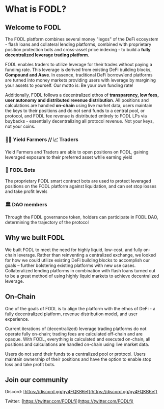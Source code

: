 # What is FODL?

## Welcome to FODL

The FODL platform combines several money "legos" of the DeFi ecosystem - flash loans and collateral lending platforms, combined with proprietary position protection bots and cross-asset price indexing - to build a **fully decentralized leverage trading platform**.

FODL enables traders to utilize leverage for their trades without paying a funding rate. This leverage is derived from existing DeFi building blocks, **Compound and Aave**. In essence, traditional DeFi borrow/lend platforms are turned into money markets providing users with leverage by margining your assets to yourself. Our motto is: Be your own funding rate!

Additionally, FODL follows a decentralized ethos of **transparency, low fees, user autonomy and distributed revenue distribution**. All positions and calculations are handled **on-chain** using live market data, users maintain the keys to their positions and do not send funds to a central pool, or protocol, and FODL fee revenue is distributed entirely to FODL LPs via buybacks - essentially decentralizing all protocol revenue. Not your keys, not your coins.

### 👨‍🌾 Yield Farmers // 📈 Traders

Yield Farmers and Traders are able to open positions on FODL, gaining leveraged exposure to their preferred asset while earning yield&#x20;

### 🤖 FODL Bots

The proprietary FODL smart contract bots are used to protect leveraged positions on the FODL platform against liquidation, and can set stop losses and take profit levels

### 🏛️ DAO members

Through the FODL governance token, holders can participate in FODL DAO, determining the trajectory of the protocol

## Why we built FODL

We built FODL to meet the need for highly liquid, low-cost, and fully on-chain leverage. Rather than reinventing a centralized exchange, we looked for how we could utilize existing DeFi building blocks to accomplish our goals – further bolstering existing platforms with new use cases. Collateralized lending platforms in combination with flash loans turned out to be a great method of using highly liquid markets to achieve decentralized leverage.

## On-Chain

One of the goals of FODL is to align the platform with the ethos of DeFi - a fully decentralized platform, revenue distribution model, and user experience.&#x20;

Current iterations of (decentralized) leverage trading platforms do not operate fully on-chain; trading fees are calculated off-chain and are opaque. With FODL, everything is calculated and executed on-chain, all positions and calculations are handled on-chain using live market data.&#x20;

Users do not send their funds to a centralized pool or protocol. Users maintain ownership of their positions and have the option to enable stop loss and take profit bots.

## Join our community

Discord: [https://discord.gg/gy4FQKB6ef](https://discord.gg/gy4FQKB6ef)

Twitter: [https://twitter.com/FODLfi](https://twitter.com/FODLfi)



